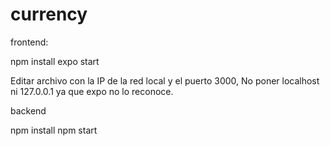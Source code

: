 # currency

frontend:

npm install
expo start

Editar archivo con la IP de la red local y el puerto 3000, No poner localhost ni 127.0.0.1 ya que expo no lo reconoce.

backend

npm install
npm start
